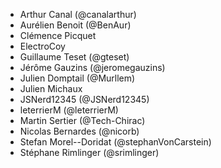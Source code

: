 - Arthur Canal (@canalarthur)
- Aurélien Benoit (@BenAur)
- Clémence Picquet
- ElectroCoy
- Guillaume Teset (@gteset)
- Jérôme Gauzins (@jeromegauzins)
- Julien Domptail (@Murllem)
- Julien Michaux
- JSNerd12345 (@JSNerd12345)
- leterrierM (@leterrierM)
- Martin Sertier (@Tech-Chirac)
- Nicolas Bernardes (@nicorb)
- Stefan Morel--Doridat (@stephanVonCarstein)
- Stéphane Rimlinger (@srimlinger)
